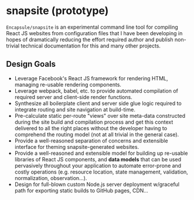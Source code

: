 # snapsite (prototype)

`Encapsule/snapsite` is an experimental command line tool for compiling React JS websites from configuration files that I have been developing in hopes of dramatically reducing the effort required author and publish non-trivial technical documentation for this and many other projects.

## Design Goals

- Leverage Facebook's React JS framework for rendering HTML, managing re-usable rendering components.
- Leverage webpack, babel, etc. to provide automated compilation of required server and client-side render functions.
- Synthesize all boilerplate client and server side glue logic required to integrate routing and site navigation at build-time.
- Pre-calculate static per-route "views" over site meta-data constructed during the site build and compilation process and get this context delivered to all the right places without the developer having to comprehend the routing model (not at all trivial in the general case). 
- Provide a well-reasoned separation of concerns and extensible interface for theming snapsite-generated websites.
- Provide a well-reasoned and extensible model for building up re-usable libraries of React JS components, and **data models** that can be used pervasively throughout your application to automate error-prone and costly operations (e.g. resource location, state management, validation, normalization, observation...).
- Design for full-blown custom Node.js server deployment w/graceful path for exporting static builds to GitHub pages, CDN...



